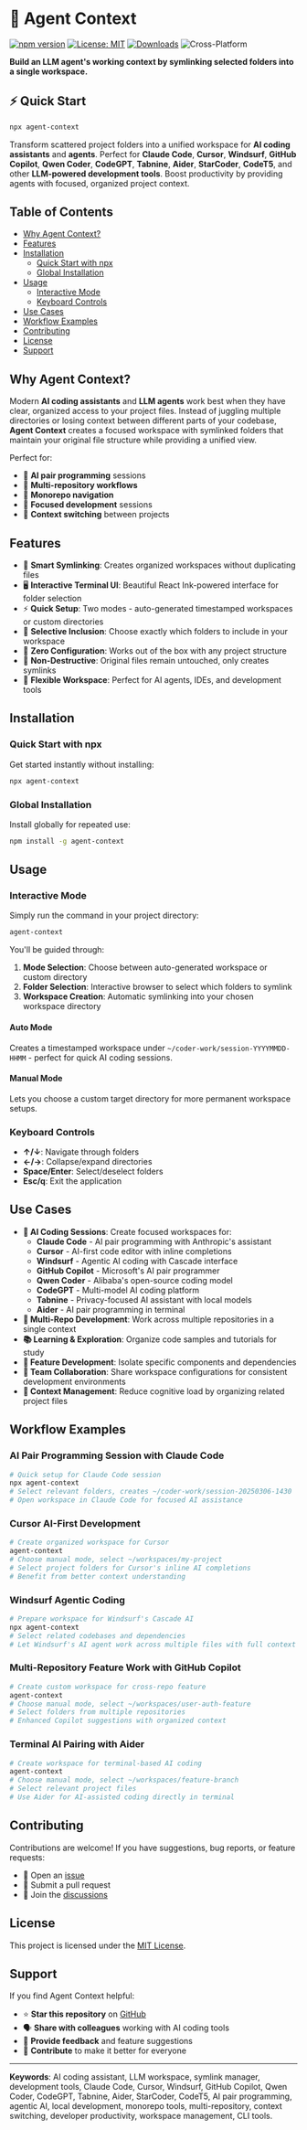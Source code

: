 # 🔗 Agent Context

[![npm version](https://img.shields.io/npm/v/agent-context.svg)](https://www.npmjs.com/package/agent-context)
[![License: MIT](https://img.shields.io/badge/License-MIT-yellow.svg)](LICENSE)
[![Downloads](https://img.shields.io/npm/dt/agent-context.svg)](https://www.npmjs.com/package/agent-context)
![Cross-Platform](https://img.shields.io/badge/platform-win%20|%20macos%20|%20linux-informational)

**Build an LLM agent's working context by symlinking selected folders into a single workspace.**

## ⚡ Quick Start

```bash
npx agent-context
```

Transform scattered project folders into a unified workspace for **AI coding assistants** and **agents**. Perfect for **Claude Code**, **Cursor**, **Windsurf**, **GitHub Copilot**, **Qwen Coder**, **CodeGPT**, **Tabnine**, **Aider**, **StarCoder**, **CodeT5**, and other **LLM-powered development tools**. Boost productivity by providing agents with focused, organized project context.

## Table of Contents

- [Why Agent Context?](#why-agent-context)
- [Features](#features)
- [Installation](#installation)
  - [Quick Start with npx](#quick-start-with-npx)
  - [Global Installation](#global-installation)
- [Usage](#usage)
  - [Interactive Mode](#interactive-mode)
  - [Keyboard Controls](#keyboard-controls)
- [Use Cases](#use-cases)
- [Workflow Examples](#workflow-examples)
- [Contributing](#contributing)
- [License](#license)
- [Support](#support)

## Why Agent Context?

Modern **AI coding assistants** and **LLM agents** work best when they have clear, organized access to your project files. Instead of juggling multiple directories or losing context between different parts of your codebase, **Agent Context** creates a focused workspace with symlinked folders that maintain your original file structure while providing a unified view.

Perfect for:

- 🤖 **AI pair programming** sessions
- 🔄 **Multi-repository workflows**
- 📁 **Monorepo navigation**
- 🎯 **Focused development** sessions
- 🧠 **Context switching** between projects

## Features

- 🔗 **Smart Symlinking**: Creates organized workspaces without duplicating files
- 🖥️ **Interactive Terminal UI**: Beautiful React Ink-powered interface for folder selection
- ⚡ **Quick Setup**: Two modes - auto-generated timestamped workspaces or custom directories
- 🎯 **Selective Inclusion**: Choose exactly which folders to include in your workspace
- 🚀 **Zero Configuration**: Works out of the box with any project structure
- 🔄 **Non-Destructive**: Original files remain untouched, only creates symlinks
- 📂 **Flexible Workspace**: Perfect for AI agents, IDEs, and development tools

## Installation

### Quick Start with npx

Get started instantly without installing:

```bash
npx agent-context
```

### Global Installation

Install globally for repeated use:

```bash
npm install -g agent-context
```

## Usage

### Interactive Mode

Simply run the command in your project directory:

```bash
agent-context
```

You'll be guided through:

1. **Mode Selection**: Choose between auto-generated workspace or custom directory
2. **Folder Selection**: Interactive browser to select which folders to symlink
3. **Workspace Creation**: Automatic symlinking into your chosen workspace directory

#### Auto Mode

Creates a timestamped workspace under `~/coder-work/session-YYYYMMDD-HHMM` - perfect for quick AI coding sessions.

#### Manual Mode

Lets you choose a custom target directory for more permanent workspace setups.

### Keyboard Controls

- **↑/↓**: Navigate through folders
- **←/→**: Collapse/expand directories
- **Space/Enter**: Select/deselect folders
- **Esc/q**: Exit the application

## Use Cases

- **🤖 AI Coding Sessions**: Create focused workspaces for:
  - **Claude Code** - AI pair programming with Anthropic's assistant
  - **Cursor** - AI-first code editor with inline completions
  - **Windsurf** - Agentic AI coding with Cascade interface
  - **GitHub Copilot** - Microsoft's AI pair programmer
  - **Qwen Coder** - Alibaba's open-source coding model
  - **CodeGPT** - Multi-model AI coding platform
  - **Tabnine** - Privacy-focused AI assistant with local models
  - **Aider** - AI pair programming in terminal
- **🔄 Multi-Repo Development**: Work across multiple repositories in a single context
- **📚 Learning & Exploration**: Organize code samples and tutorials for study
- **🎯 Feature Development**: Isolate specific components and dependencies
- **👥 Team Collaboration**: Share workspace configurations for consistent development environments
- **🧠 Context Management**: Reduce cognitive load by organizing related project files

## Workflow Examples

### AI Pair Programming Session with Claude Code

```bash
# Quick setup for Claude Code session
npx agent-context
# Select relevant folders, creates ~/coder-work/session-20250306-1430
# Open workspace in Claude Code for focused AI assistance
```

### Cursor AI-First Development

```bash
# Create organized workspace for Cursor
agent-context
# Choose manual mode, select ~/workspaces/my-project
# Select project folders for Cursor's inline AI completions
# Benefit from better context understanding
```

### Windsurf Agentic Coding

```bash
# Prepare workspace for Windsurf's Cascade AI
npx agent-context
# Select related codebases and dependencies
# Let Windsurf's AI agent work across multiple files with full context
```

### Multi-Repository Feature Work with GitHub Copilot

```bash
# Create custom workspace for cross-repo feature
agent-context
# Choose manual mode, select ~/workspaces/user-auth-feature
# Select folders from multiple repositories
# Enhanced Copilot suggestions with organized context
```

### Terminal AI Pairing with Aider

```bash
# Create workspace for terminal-based AI coding
agent-context
# Choose manual mode, select ~/workspaces/feature-branch
# Select relevant project files
# Use Aider for AI-assisted coding directly in terminal
```

## Contributing

Contributions are welcome! If you have suggestions, bug reports, or feature requests:

- 📝 Open an [issue](https://github.com/nt9142/agent-context/issues)
- 🔧 Submit a pull request
- 💬 Join the [discussions](https://github.com/nt9142/agent-context/discussions)

## License

This project is licensed under the [MIT License](LICENSE).

## Support

If you find Agent Context helpful:

- ⭐ **Star this repository** on [GitHub](https://github.com/nt9142/agent-context)
- 🗣 **Share with colleagues** working with AI coding tools
- 💬 **Provide feedback** and feature suggestions
- 🤝 **Contribute** to make it better for everyone

---

**Keywords**: AI coding assistant, LLM workspace, symlink manager, development tools, Claude Code, Cursor, Windsurf, GitHub Copilot, Qwen Coder, CodeGPT, Tabnine, Aider, StarCoder, CodeT5, AI pair programming, agentic AI, local development, monorepo tools, multi-repository, context switching, developer productivity, workspace management, CLI tools.
